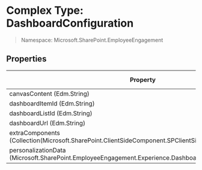 # Complex Type: DashboardConfiguration

> Namespace: Microsoft.SharePoint.EmployeeEngagement

## Properties

Property | SPO | SP 2019 | SP 2016 | SP 2013
----------|:---:|:-------:|:-------:|:-------:
canvasContent (Edm.String) | ✅ | ❌ | ❌ | ❌
dashboardItemId (Edm.String) | ✅ | ❌ | ❌ | ❌
dashboardListId (Edm.String) | ✅ | ❌ | ❌ | ❌
dashboardUrl (Edm.String) | ✅ | ❌ | ❌ | ❌
extraComponents (Collection(Microsoft.SharePoint.ClientSideComponent.SPClientSideComponentQueryResult)) | ✅ | ❌ | ❌ | ❌
personalizationData (Microsoft.SharePoint.EmployeeEngagement.Experience.DashboardContent) | ✅ | ❌ | ❌ | ❌